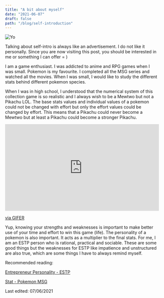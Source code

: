 ```yaml
---
title: "A bit about myself"
date: "2021-06-07"
draft: false
path: "/blog/self-introduction"
---
```


![Yo](../images/IMG_5189.png)

Talking about self-intro is always like an advertisement. I do not like it personally. Since you are now visiting this post, you should be interested in me or something I can offer = )

I am a game enthusiast. I was addicted to anime and RPG games when I was small. Pokemon is my favourite. I completed all the MSG series and watched all the movies.
When I was small, I would like to study the different stats behind different pokemon species.

When I was in high school, I understood that the numerical system of this collection game is so realistic and I always wish to be a Mewtwo but not a Pikachu LOL. The base stats values and individual values of a pokemon could not be changed with effort but only the effort values could be changed by effort. This means that a Pikachu could never become a Mewtwo but at least a Pikachu could become a stronger Pikachu.


<div style="padding-top:56.313%;position:relative;"><iframe src="https://gifer.com/embed/OiLM" width="100%" height="100%" style='position:absolute;top:0;left:0;' frameBorder="0" allowFullScreen></iframe></div><p><a href="https://gifer.com">via GIFER</a></p>

Yup, knowing your strengths and weaknesses is important to make better use of your time and effort to win this game (life). The personality of a pokemon is also important. It acts as a multiplier to the final stats. For me, I am an ESTP person who is rational, practical and sociable. These are some good things but the weaknesses for ESTP like impatience and unstructured are also true, which are some things I have to always remind myself.


Recommended reading:

[Entrepreneur Personality - ESTP](https://www.16personalities.com/estp-personality)

[Stat - Pokemon MSG](https://bulbapedia.bulbagarden.net/wiki/Stat)


Last edited: 07/06/2021
